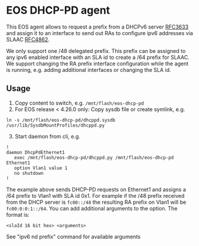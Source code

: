 # EOS DHCP-PD agent

This EOS agent allows to request a prefix from a DHCPv6 server [RFC3633](https://tools.ietf.org/html/rfc3633) and assign it to an interface 
to send out RAs to configure ipv6 addresses via SLAAC [RFC4862](https://datatracker.ietf.org/doc/html/rfc4862).

We only support one /48 delegated prefix. This prefix can be assigned to any ipv6 enabled interface with an SLA id to create a /64 prefix for SLAAC.
We support changing the RA prefix interface configuration while the agent is running, e.g. adding additional interfaces or changing the SLA id.

## Usage

1. Copy content to switch, e.g. `/mnt/flash/eos-dhcp-pd`
2. For EOS release < 4.26.0 only: Copy sysdb file or create symlink, e.g. 
```
ln -s /mnt/flash/eos-dhcp-pd/dhcppd.sysdb /usr/lib/SysdbMountProfiles/dhcppd.py
```
3. Start daemon from cli, e.g.
```
!
daemon DhcpPdEthernet1
   exec /mnt/flash/eos-dhcp-pd/dhcppd.py /mnt/flash/eos-dhcp-pd Ethernet1
   option Vlan1 value 1
   no shutdown
!
```
The example above sends DHCP-PD requests on Ethernet1 and assigns a /64 prefix to Vlan1 with SLA id 0x1. 
For example if the /48 prefix received from the DHCP server is `fc00::/48` the resulting RA prefix on Vlan1 will be `fc00:0:0:1::/64`.
You can add additional arguments to the option. The format is:
```
<slaId 16 bit hex> <arguments>
```
See "ipv6 nd prefix" command for available arguments
